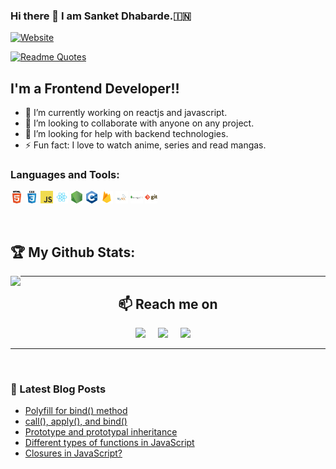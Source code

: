 ### Hi there 👋 I am Sanket Dhabarde.:india:
[![Website](https://img.shields.io/website?label=sanket-dhabarde&style=for-the-badge&url=https://sanket-dhabarde.netlify.app/)](https://sanket-dhabarde.netlify.app/)

[![Readme Quotes](https://quotes-github-readme.vercel.app/api?type=horizontal)](https://github.com/piyushsuthar/github-readme-quotes)

## I'm a Frontend Developer!!

- 🔭 I’m currently working on reactjs and javascript.
- 🕺  I’m looking to collaborate with anyone on any project.
- 🤔 I’m looking for help with backend technologies.
- ⚡ Fun fact: I love to watch anime, series and read mangas.


### Languages and Tools:

<code><img height="20" src="https://raw.githubusercontent.com/github/explore/80688e429a7d4ef2fca1e82350fe8e3517d3494d/topics/html/html.png"></code>
<code><img height="20" src="https://raw.githubusercontent.com/github/explore/80688e429a7d4ef2fca1e82350fe8e3517d3494d/topics/css/css.png"></code>
<code><img height="20" src="https://raw.githubusercontent.com/github/explore/80688e429a7d4ef2fca1e82350fe8e3517d3494d/topics/javascript/javascript.png"></code>
<code><img height="20" src="https://raw.githubusercontent.com/github/explore/80688e429a7d4ef2fca1e82350fe8e3517d3494d/topics/react/react.png"></code>
<code><img height="20" src="https://raw.githubusercontent.com/github/explore/80688e429a7d4ef2fca1e82350fe8e3517d3494d/topics/nodejs/nodejs.png"></code>
<code><img height="20" src="https://raw.githubusercontent.com/github/explore/80688e429a7d4ef2fca1e82350fe8e3517d3494d/topics/cpp/cpp.png"></code>
<code><img height="20" src="https://raw.githubusercontent.com/github/explore/80688e429a7d4ef2fca1e82350fe8e3517d3494d/topics/firebase/firebase.png"></code>
<code><img height="20" src="https://raw.githubusercontent.com/github/explore/80688e429a7d4ef2fca1e82350fe8e3517d3494d/topics/mysql/mysql.png"></code>
<code><img height="20" src="https://raw.githubusercontent.com/github/explore/80688e429a7d4ef2fca1e82350fe8e3517d3494d/topics/mongodb/mongodb.png"></code>
<code><img height="20" src="https://raw.githubusercontent.com/github/explore/80688e429a7d4ef2fca1e82350fe8e3517d3494d/topics/git/git.png"></code>


<br>

## :trophy: My Github Stats:

<!--
![GitHub stats](https://readme-stats-cfgj2cxdy.vercel.app/api?username=CharalambosIoannou&count_private=true&show_icons=true&theme=tokyonight)
![Top Langs](https://readme-stats-cfgj2cxdy.vercel.app/api/top-langs/?username=CharalambosIoannou&hide=php&theme=tokyonight)
-->
<div>
<a href="https://readme-stats-cfgj2cxdy.vercel.app/api?username=SanketDhabarde&count_private=true&show_icons=true&theme=tokyonight">
  <img  align="left" src="https://readme-stats-cfgj2cxdy.vercel.app/api?username=SanketDhabarde&count_private=true&show_icons=true&theme=tokyonight" />
</a>
</div>

<hr>
<h2  align="center">📫 Reach me on</h2>
<p align="center">
  <a target="_blank"href="https://www.linkedin.com/in/sanket-dhabarde-91b028166"><img src="https://img.shields.io/badge/linkedin-%230077B5.svg?&style=for-the-badge&logo=linkedin&logoColor=white" /></a>&nbsp;&nbsp;&nbsp;&nbsp;
  <a target="_blank"href="https://twitter.com/SanketDhabarde1"><img src="https://img.shields.io/badge/twitter-%231DA1F2.svg?&style=for-the-badge&logo=twitter&logoColor=white" /></a>&nbsp;&nbsp;&nbsp;&nbsp;
  <a href="mailto:sanketdhabarde13@gmail.com?subject=Hello%20Ileri,%20From%20Github"><img src="https://img.shields.io/badge/gmail-%23D14836.svg?&style=for-the-badge&logo=gmail&logoColor=white" /></a>&nbsp;&nbsp;&nbsp;&nbsp;
</p>

<hr>
<br>

### 📕 Latest Blog Posts
<!-- BLOG-POST-LIST:START -->
- [Polyfill for bind() method](https://sanketdhabarde.hashnode.dev/polyfill-for-bind-method)
- [call(), apply(), and bind()](https://sanketdhabarde.hashnode.dev/call-apply-and-bind)
- [Prototype and prototypal inheritance](https://sanketdhabarde.hashnode.dev/prototype-and-prototypal-inheritance)
- [Different types of functions in JavaScript](https://sanketdhabarde.hashnode.dev/different-types-of-functions-in-javascript)
- [Closures in JavaScript?](https://sanketdhabarde.hashnode.dev/closures-in-javascript)
<!-- BLOG-POST-LIST:END -->